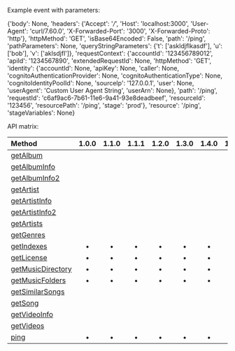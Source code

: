 Example event with parameters:


{'body': None,
 'headers': {'Accept': '*/*',
             'Host': 'localhost:3000',
             'User-Agent': 'curl/7.60.0',
             'X-Forwarded-Port': '3000',
             'X-Forwarded-Proto': 'http'},
 'httpMethod': 'GET',
 'isBase64Encoded': False,
 'path': '/ping',
 'pathParameters': None,
 'queryStringParameters': {'t': ['askldjflkasdf'],
                           'u': ['bob'],
                           'v': ['aklsdjfl']},
 'requestContext': {'accountId': '123456789012',
                    'apiId': '1234567890',
                    'extendedRequestId': None,
                    'httpMethod': 'GET',
                    'identity': {'accountId': None,
                                 'apiKey': None,
                                 'caller': None,
                                 'cognitoAuthenticationProvider': None,
                                 'cognitoAuthenticationType': None,
                                 'cognitoIdentityPoolId': None,
                                 'sourceIp': '127.0.0.1',
                                 'user': None,
                                 'userAgent': 'Custom User Agent String',
                                 'userArn': None},
                    'path': '/ping',
                    'requestId': 'c6af9ac6-7b61-11e6-9a41-93e8deadbeef',
                    'resourceId': '123456',
                    'resourcePath': '/ping',
                    'stage': 'prod'},
 'resource': '/ping',
 'stageVariables': None}


API matrix:

| Method | 1.0.0 | 1.1.0 | 1.1.1 | 1.2.0 | 1.3.0 | 1.4.0 | 1.5.0 | 1.6.0 | 1.7.0 | 1.8.0 | 1.9.0 | 1.10.2 | 1.11.0 | 1.12.0 | 1.13.0 | 1.14.0 | 1.15.0 | 1.16.0 |
| :--- | :---: | :---: | :---: | :---: | :---: | :---: | :---: | :---: | :---: | :---: | :---: | :---: | :---: | :---: | :---: | :---: | :---: | :---: |
| [getAlbum](http://www.subsonic.org/pages/api.jsp#getAlbum) | | | | | | | | | | • | • | • | • | • | • | • | • | • |
| [getAlbumInfo](http://www.subsonic.org/pages/api.jsp#getAlbumInfo) | | | | | | | | | | | | | | | | • | • | • |
| [getAlbumInfo2](http://www.subsonic.org/pages/api.jsp#getAlbumInfo2) | | | | | | | | | | | | | | | | • | • | • |
| [getArtist](http://www.subsonic.org/pages/api.jsp#getArtist) | | | | | | | | | | • | • | • | • | • | • | • | • | • |
| [getArtistInfo](http://www.subsonic.org/pages/api.jsp#getArtistInfo) | | | | | | | | | | | | | • | • | • | • | • | • |
| [getArtistInfo2](http://www.subsonic.org/pages/api.jsp#getArtistInfo2) | | | | | | | | | | | | | • | • | • | • | • | • |
| [getArtists](http://www.subsonic.org/pages/api.jsp#getArtists) | | | | | | | | | | • | • | • | • | • | • | • | • | • |
| [getGenres](http://www.subsonic.org/pages/api.jsp#getGenres) | | | | | | | | | | | • | • | • | • | • | • | • | • |
| [getIndexes](http://www.subsonic.org/pages/api.jsp#getIndexes) | • | • | • | • | • | • | • | • | • | • | • | • | • | • | • | • | • | • |
| [getLicense](http://www.subsonic.org/pages/api.jsp#getLicense) | • | • | • | • | • | • | • | • | • | • | • | • | • | • | • | • | • | • |
| [getMusicDirectory](http://www.subsonic.org/pages/api.jsp#getMusicDirectory) | • | • | • | • | • | • | • | • | • | • | • | • | • | • | • | • | • | • |
| [getMusicFolders](http://www.subsonic.org/pages/api.jsp#getMusicFolders) | • | • | • | • | • | • | • | • | • | • | • | • | • | • | • | • | • | • |
| [getSimilarSongs](http://www.subsonic.org/pages/api.jsp#getSimilarSongs) | | | | | | | | | | | | | • | • | • | • | • | • |
| [getSong](http://www.subsonic.org/pages/api.jsp#getSong) | | | | | | | | | | • | • | • | • | • | • | • | • | • |
| [getVideoInfo](http://www.subsonic.org/pages/api.jsp#getVideoInfo) | | | | | | | | | | | | | | | | • | • | • |
| [getVideos](http://www.subsonic.org/pages/api.jsp#getVideos) | | | | | | | | | | • | • | • | • | • | • | • | • | • |
| [ping](http://www.subsonic.org/pages/api.jsp#ping) | • | • | • | • | • | • | • | • | • | • | • | • | • | • | • | • | • | • |
